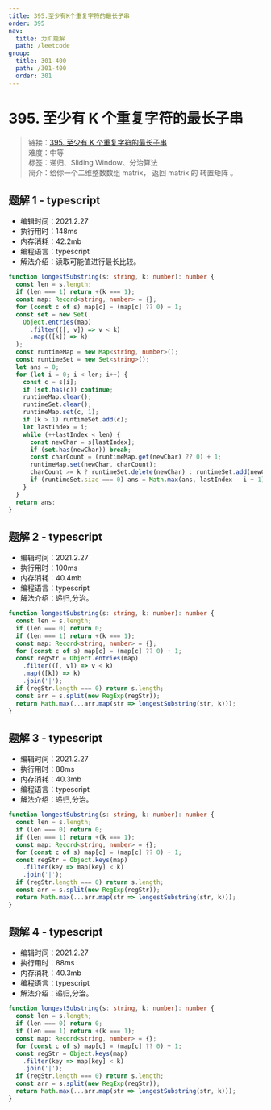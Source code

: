 ```yaml
---
title: 395.至少有K个重复字符的最长子串
order: 395
nav:
  title: 力扣题解
  path: /leetcode
group:
  title: 301-400
  path: /301-400
  order: 301
---
```


# 395. 至少有 K 个重复字符的最长子串

> 链接：[395. 至少有 K 个重复字符的最长子串](https://leetcode-cn.com/problems/longest-substring-with-at-least-k-repeating-characters/)  
> 难度：中等  
> 标签：递归、Sliding Window、分治算法  
> 简介：给你一个二维整数数组 matrix， 返回 matrix 的 转置矩阵 。

## 题解 1 - typescript

- 编辑时间：2021.2.27
- 执行用时：148ms
- 内存消耗：42.2mb
- 编程语言：typescript
- 解法介绍：读取可能值进行最长比较。

```typescript
function longestSubstring(s: string, k: number): number {
  const len = s.length;
  if (len === 1) return +(k === 1);
  const map: Record<string, number> = {};
  for (const c of s) map[c] = (map[c] ?? 0) + 1;
  const set = new Set(
    Object.entries(map)
      .filter(([, v]) => v < k)
      .map(([k]) => k)
  );
  const runtimeMap = new Map<string, number>();
  const runtimeSet = new Set<string>();
  let ans = 0;
  for (let i = 0; i < len; i++) {
    const c = s[i];
    if (set.has(c)) continue;
    runtimeMap.clear();
    runtimeSet.clear();
    runtimeMap.set(c, 1);
    if (k > 1) runtimeSet.add(c);
    let lastIndex = i;
    while (++lastIndex < len) {
      const newChar = s[lastIndex];
      if (set.has(newChar)) break;
      const charCount = (runtimeMap.get(newChar) ?? 0) + 1;
      runtimeMap.set(newChar, charCount);
      charCount >= k ? runtimeSet.delete(newChar) : runtimeSet.add(newChar);
      if (runtimeSet.size === 0) ans = Math.max(ans, lastIndex - i + 1);
    }
  }
  return ans;
}
```

## 题解 2 - typescript

- 编辑时间：2021.2.27
- 执行用时：100ms
- 内存消耗：40.4mb
- 编程语言：typescript
- 解法介绍：递归,分治。

```typescript
function longestSubstring(s: string, k: number): number {
  const len = s.length;
  if (len === 0) return 0;
  if (len === 1) return +(k === 1);
  const map: Record<string, number> = {};
  for (const c of s) map[c] = (map[c] ?? 0) + 1;
  const regStr = Object.entries(map)
    .filter(([, v]) => v < k)
    .map(([k]) => k)
    .join('|');
  if (regStr.length === 0) return s.length;
  const arr = s.split(new RegExp(regStr));
  return Math.max(...arr.map(str => longestSubstring(str, k)));
}
```

## 题解 3 - typescript

- 编辑时间：2021.2.27
- 执行用时：88ms
- 内存消耗：40.3mb
- 编程语言：typescript
- 解法介绍：递归,分治。

```typescript
function longestSubstring(s: string, k: number): number {
  const len = s.length;
  if (len === 0) return 0;
  if (len === 1) return +(k === 1);
  const map: Record<string, number> = {};
  for (const c of s) map[c] = (map[c] ?? 0) + 1;
  const regStr = Object.keys(map)
    .filter(key => map[key] < k)
    .join('|');
  if (regStr.length === 0) return s.length;
  const arr = s.split(new RegExp(regStr));
  return Math.max(...arr.map(str => longestSubstring(str, k)));
}
```

## 题解 4 - typescript

- 编辑时间：2021.2.27
- 执行用时：88ms
- 内存消耗：40.3mb
- 编程语言：typescript
- 解法介绍：递归,分治。

```typescript
function longestSubstring(s: string, k: number): number {
  const len = s.length;
  if (len === 0) return 0;
  if (len === 1) return +(k === 1);
  const map: Record<string, number> = {};
  for (const c of s) map[c] = (map[c] ?? 0) + 1;
  const regStr = Object.keys(map)
    .filter(key => map[key] < k)
    .join('|');
  if (regStr.length === 0) return s.length;
  const arr = s.split(new RegExp(regStr));
  return Math.max(...arr.map(str => longestSubstring(str, k)));
}
```
